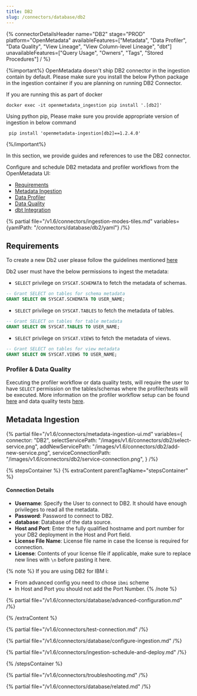 ```yaml
---
title: DB2
slug: /connectors/database/db2
---
```


{% connectorDetailsHeader
name="DB2"
stage="PROD"
platform="OpenMetadata"
availableFeatures=["Metadata", "Data Profiler", "Data Quality", "View Lineage", "View Column-level Lineage", "dbt"]
unavailableFeatures=["Query Usage", "Owners", "Tags", "Stored Procedures"]
/ %}

{%important%}
OpenMetadata doesn't ship DB2 connector in the ingestion contain by default.
Please make sure you install the below Python package in the ingestion container if you are planning on running DB2 Connector.

If you are running this as part of docker
```code
docker exec -it openmetadata_ingestion pip install '.[db2]'
```

Using python pip, Please make sure you provide appropriate version of ingestion in below command
```code
 pip install 'openmetadata-ingestion[db2]==1.2.4.0'
```

{%/important%}

In this section, we provide guides and references to use the DB2 connector.

Configure and schedule DB2 metadata and profiler workflows from the OpenMetadata UI:

- [Requirements](#requirements)
- [Metadata Ingestion](#metadata-ingestion)
- [Data Profiler](/how-to-guides/data-quality-observability/profiler/workflow)
- [Data Quality](/how-to-guides/data-quality-observability/quality)
- [dbt Integration](/connectors/ingestion/workflows/dbt)

{% partial file="/v1.6/connectors/ingestion-modes-tiles.md" variables={yamlPath: "/connectors/database/db2/yaml"} /%}

## Requirements

To create a new Db2 user please follow the guidelines mentioned [here](https://www.ibm.com/docs/ko/samfess/8.2.0?topic=schema-creating-users-manually)

Db2 user must have the below permissions to ingest the metadata:

- `SELECT` privilege on `SYSCAT.SCHEMATA` to fetch the metadata of schemas.
```sql
-- Grant SELECT on tables for schema metadata
GRANT SELECT ON SYSCAT.SCHEMATA TO USER_NAME;
```

- `SELECT` privilege on `SYSCAT.TABLES` to fetch the metadata of tables.
```sql
-- Grant SELECT on tables for table metadata
GRANT SELECT ON SYSCAT.TABLES TO USER_NAME;
```

- `SELECT` privilege on `SYSCAT.VIEWS` to fetch the metadata of views.
```sql
-- Grant SELECT on tables for view metadata
GRANT SELECT ON SYSCAT.VIEWS TO USER_NAME;
```

### Profiler & Data Quality

Executing the profiler workflow or data quality tests, will require the user to have `SELECT` permission on the tables/schemas where the profiler/tests will be executed. More information on the profiler workflow setup can be found [here](/how-to-guides/data-quality-observability/profiler/workflow) and data quality tests [here](/how-to-guides/data-quality-observability/quality).

## Metadata Ingestion
{% partial 
  file="/v1.6/connectors/metadata-ingestion-ui.md" 
  variables={
    connector: "DB2", 
    selectServicePath: "/images/v1.6/connectors/db2/select-service.png",
    addNewServicePath: "/images/v1.6/connectors/db2/add-new-service.png",
    serviceConnectionPath: "/images/v1.6/connectors/db2/service-connection.png",
} 
/%}

{% stepsContainer %}
{% extraContent parentTagName="stepsContainer" %}

#### Connection Details

- **Username**: Specify the User to connect to DB2. It should have enough privileges to read all the metadata.
- **Password**: Password to connect to DB2.
- **database**: Database of the data source.
- **Host and Port**: Enter the fully qualified hostname and port number for your DB2 deployment in the Host and Port field.
- **License File Name**: License file name in case the license is required for connection.
- **License**: Contents of your license file if applicable, make sure to replace new lines with `\n` before pasting it here.

{% note %}
If you are using DB2 for IBM i:

- From advanced config you need to chose `ibmi` scheme
- In Host and Port you should not add the Port Number.
{% /note %}

{% partial file="/v1.6/connectors/database/advanced-configuration.md" /%}

{% /extraContent %}

{% partial file="/v1.6/connectors/test-connection.md" /%}

{% partial file="/v1.6/connectors/database/configure-ingestion.md" /%}

{% partial file="/v1.6/connectors/ingestion-schedule-and-deploy.md" /%}

{% /stepsContainer %}

{% partial file="/v1.6/connectors/troubleshooting.md" /%}

{% partial file="/v1.6/connectors/database/related.md" /%}

